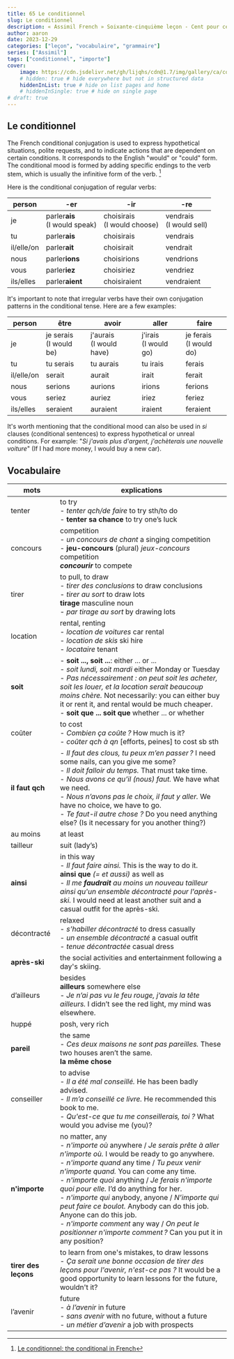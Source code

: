 ```yaml
---
title: 65 Le conditionnel
slug: Le conditionnel
description: « Assimil French » Soixante-cinquième leçon - Cent pour cent des gagnants ont tenté leur chance !
author: aaron
date: 2023-12-29
categories: ["leçon", "vocabulaire", "grammaire"]
series: ["Assimil"]
tags: ["conditionnel", "importe"]
cover: 
    image: https://cdn.jsdelivr.net/gh/lijqhs/cdn@1.7/img/gallery/ca/connor-jolley-y1-jwAqBAoo-unsplash.jpg
    # hidden: true # hide everywhere but not in structured data
    hiddenInList: true # hide on list pages and home
    # hiddenInSingle: true # hide on single page
# draft: true
---
```


## Le conditionnel

The French conditional conjugation is used to express hypothetical situations, polite requests, and to indicate actions that are dependent on certain conditions. It corresponds to the English "would" or "could" form. The conditional mood is formed by adding specific endings to the verb stem, which is usually the infinitive form of the verb. [^1]

[^1]: [Le conditionnel: the conditional in French](https://francais.lingolia.com/en/grammar/verbs/conditionnel)

Here is the conditional conjugation of regular verbs:


| person | -er | -ir | -re |
| -- | -- | -- | -- | 
| je | parler**ais** </br>(I would speak) | choisirais </br>(I would choose) | vendrais </br>(I would sell) | 
| tu | parler**ais** | choisirais | vendrais | 
| il/elle/on | parler**ait** | choisirait | vendrait | 
| nous | parler**ions** | choisirions | vendrions | 
| vous | parler**iez** | choisiriez | vendriez | 
|  ils/elles | parler**aient** | choisiraient | vendraient | 


It's important to note that irregular verbs have their own conjugation patterns in the conditional tense. Here are a few examples:


| person | être | avoir | aller | faire |
| -- | -- | -- | -- | -- | 
| je | je serais </br>(I would be) | j'aurais </br>(I would have) | j'irais </br>(I would go) | je ferais </br>(I would do) |
| tu | tu serais | tu aurais | tu irais | ferais |
| il/elle/on | serait | aurait | irait | ferait |
| nous | serions | aurions | irions | ferions |
| vous | seriez | auriez | iriez | feriez |
|  ils/elles | seraient | auraient | iraient | feraient |



It's worth mentioning that the conditional mood can also be used in *si* clauses (conditional sentences) to express hypothetical or unreal conditions. For example: "*Si j'avais plus d'argent, j'achèterais une nouvelle voiture*" (If I had more money, I would buy a new car).


## Vocabulaire

| mots | explications |
| ---- | ---- | 
| tenter | to try </br> - *tenter qch/de faire* to try sth/to do </br> - **tenter sa chance** to try one’s luck | 
| concours | competition </br> - *un concours de chant* a singing competition </br> - **jeu-concours** (plural) *jeux-concours* competition </br> ***concourir*** to compete | 
| tirer | to pull, to draw </br> - *tirer des conclusions* to draw conclusions </br> - *tirer au sort* to draw lots </br> **tirage** masculine noun </br> - *par tirage au sort* by drawing lots | 
| location | rental, renting </br> - *location de voitures* car rental </br> - *location de skis* ski hire </br> - *locataire* tenant | 
| **soit** | - **soit ..., soit ...**: either ... or ... </br> - *soit lundi, soit mardi* either Monday or Tuesday </br> - *Pas nécessairement : on peut soit les acheter, soit les louer, et la location serait beaucoup moins chère.* Not necessarily: you can either buy it or rent it, and rental would be much cheaper. </br> - **soit que ... soit que** whether ... or whether | 
| coûter | to cost </br> - *Combien ça coûte ?* How much is it? </br> - *coûter qch à qn* [efforts, peines] to cost sb sth | 
| **il faut qch** | - *Il faut des clous, tu peux m’en passer ?* I need some nails, can you give me some? </br> - *Il doit falloir du temps.* That must take time. </br> - *Nous avons ce qu’il (nous) faut.* We have what we need. </br> - *Nous n’avons pas le choix, il faut y aller.* We have no choice, we have to go. </br> - *Te faut-il autre chose ?* Do you need anything else? (Is it necessary for you another thing?) | 
| au moins | at least | 
| tailleur | suit (lady’s) | 
| **ainsi** | in this way </br> - *Il faut faire ainsi.* This is the way to do it. </br> **ainsi que** *(= et aussi)* as well as </br> - *Il me **faudrait** au moins un nouveau tailleur ainsi qu'un ensemble décontracté pour l'après-ski.* I would need at least another suit and a casual outfit for the après-ski. | 
| décontracté | relaxed </br> - *s’habiller décontracté* to dress casually </br> - *un ensemble décontracté* a casual outfit </br> - *tenue décontractée* casual dress | 
| **après-ski** | the social activities and entertainment following a day's skiing. | 
| d’ailleurs | besides </br> **ailleurs** somewhere else </br> - *Je n’ai pas vu le feu rouge, j’avais la tête ailleurs.* I didn’t see the red light, my mind was elsewhere. | 
| huppé | posh, very rich | 
| **pareil** | the same </br> - *Ces deux maisons ne sont pas pareilles.* These two houses aren’t the same. </br> **la même chose** | 
| conseiller | to advise </br> - *Il a été mal conseillé.* He has been badly advised. </br> - *Il m’a conseillé ce livre.* He recommended this book to me. </br> - *Qu'est-ce que tu me conseillerais, toi ?* What would you advise me (you)? | 
| **n'importe** | no matter, any </br> - *n'importe où* anywhere / *Je serais prête à aller n'importe où.* I would be ready to go anywhere. </br> - *n'importe quand* any time / *Tu peux venir n'importe quand.* You can come any time. </br> - *n'importe quoi* anything / *Je ferais n'importe quoi pour elle.* I’d do anything for her. </br> - *n'importe qui* anybody, anyone / *N’importe qui peut faire ce boulot.* Anybody can do this job. Anyone can do this job. </br> - *n'importe comment* any way / *On peut le positionner n'importe comment ?* Can you put it in any position? | 
| **tirer des leçons** | to learn from one's mistakes, to draw lessons </br> - *Ça serait une bonne occasion de tirer des leçons pour l'avenir, n'est-ce pas ?* It would be a good opportunity to learn lessons for the future, wouldn't it? | 
| l’avenir | future </br> - *à l’avenir* in future </br> - *sans avenir* with no future, without a future </br> - *un métier d’avenir* a job with prospects | 

